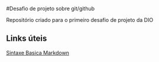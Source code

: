 #Desafio de projeto sobre git/github

Repositório criado para o primeiro desafio de projeto da DIO


## Links úteis
[Sintaxe Basica Markdown](https://www.markdownguide.org/basic-syntax/)
